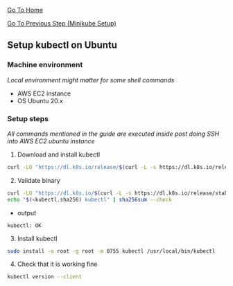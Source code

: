 [Go To Home](/learning-cloud-k8s)

[Go To Previous Step (Minikube Setup)](/learning-cloud-k8s/minikube-setup)
## Setup kubectl on Ubuntu
### Machine environment
*Local environment might matter for some shell commands*
   - AWS EC2 instance
   - OS Ubuntu 20.x

### Setup steps
*All commands mentioned in the guide are executed inside post doing SSH into AWS EC2 ubuntu instance*

1. Download and install kubectl
```bash
curl -LO "https://dl.k8s.io/release/$(curl -L -s https://dl.k8s.io/release/stable.txt)/bin/linux/amd64/kubectl"
```

2. Validate binary
```bash
curl -LO "https://dl.k8s.io/$(curl -L -s https://dl.k8s.io/release/stable.txt)/bin/linux/amd64/kubectl.sha256"
echo "$(<kubectl.sha256) kubectl" | sha256sum --check
```
- output
```
kubectl: OK
```

3. Install kubectl
```bash
sudo install -o root -g root -m 0755 kubectl /usr/local/bin/kubectl
```

4. Check that it is working fine
```bash
kubectl version --client
```
